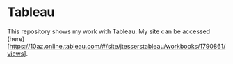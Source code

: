 # Tableau

This repository shows my work with Tableau. My site can be accessed (here)[https://10az.online.tableau.com/#/site/jtesserstableau/workbooks/1790861/views].
